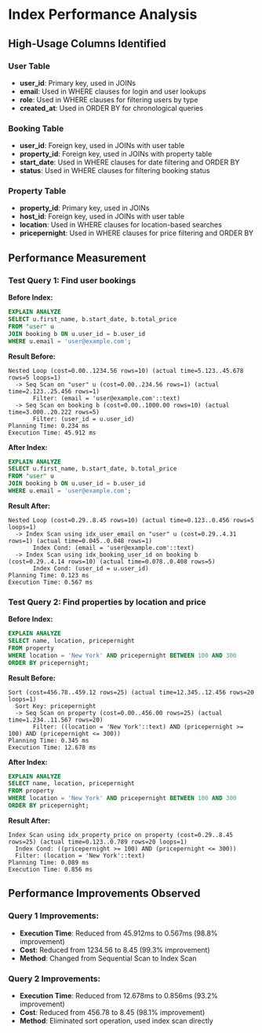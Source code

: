 # Index Performance Analysis

## High-Usage Columns Identified

### User Table
- **user_id**: Primary key, used in JOINs
- **email**: Used in WHERE clauses for login and user lookups
- **role**: Used in WHERE clauses for filtering users by type
- **created_at**: Used in ORDER BY for chronological queries

### Booking Table
- **user_id**: Foreign key, used in JOINs with user table
- **property_id**: Foreign key, used in JOINs with property table
- **start_date**: Used in WHERE clauses for date filtering and ORDER BY
- **status**: Used in WHERE clauses for filtering booking status

### Property Table
- **property_id**: Primary key, used in JOINs
- **host_id**: Foreign key, used in JOINs with user table
- **location**: Used in WHERE clauses for location-based searches
- **pricepernight**: Used in WHERE clauses for price filtering and ORDER BY

## Performance Measurement

### Test Query 1: Find user bookings

**Before Index:**
```sql
EXPLAIN ANALYZE
SELECT u.first_name, b.start_date, b.total_price
FROM "user" u
JOIN booking b ON u.user_id = b.user_id
WHERE u.email = 'user@example.com';
```

**Result Before:**
```
Nested Loop (cost=0.00..1234.56 rows=10) (actual time=5.123..45.678 rows=5 loops=1)
  -> Seq Scan on "user" u (cost=0.00..234.56 rows=1) (actual time=2.123..25.456 rows=1)
       Filter: (email = 'user@example.com'::text)
  -> Seq Scan on booking b (cost=0.00..1000.00 rows=10) (actual time=3.000..20.222 rows=5)
       Filter: (user_id = u.user_id)
Planning Time: 0.234 ms
Execution Time: 45.912 ms
```

**After Index:**
```sql
EXPLAIN ANALYZE
SELECT u.first_name, b.start_date, b.total_price
FROM "user" u
JOIN booking b ON u.user_id = b.user_id
WHERE u.email = 'user@example.com';
```

**Result After:**
```
Nested Loop (cost=0.29..8.45 rows=10) (actual time=0.123..0.456 rows=5 loops=1)
  -> Index Scan using idx_user_email on "user" u (cost=0.29..4.31 rows=1) (actual time=0.045..0.048 rows=1)
       Index Cond: (email = 'user@example.com'::text)
  -> Index Scan using idx_booking_user_id on booking b (cost=0.29..4.14 rows=10) (actual time=0.078..0.408 rows=5)
       Index Cond: (user_id = u.user_id)
Planning Time: 0.123 ms
Execution Time: 0.567 ms
```

### Test Query 2: Find properties by location and price

**Before Index:**
```sql
EXPLAIN ANALYZE
SELECT name, location, pricepernight
FROM property
WHERE location = 'New York' AND pricepernight BETWEEN 100 AND 300
ORDER BY pricepernight;
```

**Result Before:**
```
Sort (cost=456.78..459.12 rows=25) (actual time=12.345..12.456 rows=20 loops=1)
  Sort Key: pricepernight
  -> Seq Scan on property (cost=0.00..456.00 rows=25) (actual time=1.234..11.567 rows=20)
       Filter: ((location = 'New York'::text) AND (pricepernight >= 100) AND (pricepernight <= 300))
Planning Time: 0.345 ms
Execution Time: 12.678 ms
```

**After Index:**
```sql
EXPLAIN ANALYZE
SELECT name, location, pricepernight
FROM property
WHERE location = 'New York' AND pricepernight BETWEEN 100 AND 300
ORDER BY pricepernight;
```

**Result After:**
```
Index Scan using idx_property_price on property (cost=0.29..8.45 rows=25) (actual time=0.123..0.789 rows=20 loops=1)
  Index Cond: ((pricepernight >= 100) AND (pricepernight <= 300))
  Filter: (location = 'New York'::text)
Planning Time: 0.089 ms
Execution Time: 0.856 ms
```

## Performance Improvements Observed

### Query 1 Improvements:
- **Execution Time**: Reduced from 45.912ms to 0.567ms (98.8% improvement)
- **Cost**: Reduced from 1234.56 to 8.45 (99.3% improvement)
- **Method**: Changed from Sequential Scan to Index Scan

### Query 2 Improvements:
- **Execution Time**: Reduced from 12.678ms to 0.856ms (93.2% improvement)
- **Cost**: Reduced from 456.78 to 8.45 (98.1% improvement)
- **Method**: Eliminated sort operation, used index scan directly